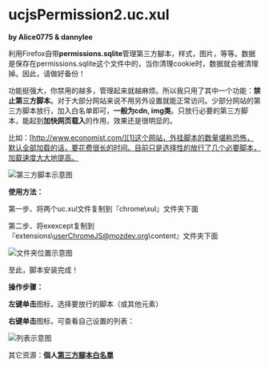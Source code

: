 ucjsPermission2.uc.xul
=============
**by Alice0775 & dannylee**

利用Firefox自带**permissions.sqlite**管理第三方腳本，样式，图片，等等。数据是保存在permissions.sqlite这个文件中的，当你清理cookie时，数据就会被清理掉。因此，请做好备份！

功能挺强大，你禁用的越多，管理起来就越麻烦。所以我只用了其中一个功能：**禁止第三方脚本**。对于大部分网站来说不用另外设置就能正常访问。少部分网站的第三方脚本放行，加入白名单即可，**一般为cdn, img类**。只放行必要的第三方脚本，能起到**加快网页载入**的作用，效果还是很明显的。

比如：[http://www.economist.com/][1]这个网站，外挂脚本的数量堪称恐怖，默认全部加载的话，要花费很长的时间。目前只是选择性的放行了几个必要脚本，加载速度大大地提高。

![第三方脚本示意图][2]

**使用方法：**

第一步、将两个uc.xul文件复制到『chrome\xul』文件夹下面

第二步、将exexcept复制到『extensions\userChromeJS@mozdev.org\content』文件夹下面

![文件夹位置示意图][3]

至此，脚本安装完成！

**操作步骤：**

**左键单击**图标，选择要放行的脚本（或其他元素）

**右键单击**图标，可查看自己设置的列表：

![列表示意图][4]

其它资源：**個人[第三方腳本白名單][5]**

[1]: http://www.economist.com/
[2]: https://github.com/dupontjoy/userChrome.js-Collections-/blob/master/ucjsPermission2.uc.xul/img/ucjsPermission2.jpg
[3]: https://github.com/dupontjoy/userChrome.js-Collections-/blob/master/ucjsPermission2.uc.xul/img/ucjsPermission2-position.jpg
[4]: https://github.com/dupontjoy/userChrome.js-Collections-/blob/master/ucjsPermission2.uc.xul/img/ucjsPermission2-list.jpg
[5]: https://github.com/dupontjoy/customization/blob/master/Rules/ucjsPermission-Whitelist.txt


